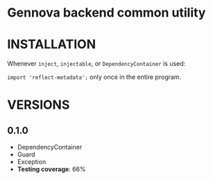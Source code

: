 # Gennova backend common utility

# INSTALLATION

Whenever `inject`, `injectable`, or `DependencyContainer` is used:

`import 'reflect-metadata';` only once in the entire program.

# VERSIONS
## 0.1.0
- DependencyContainer
- Guard
- Exception
- **Testing coverage**: 66%